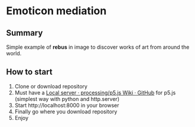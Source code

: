 # Emoticon mediation
## Summary
Simple example of **rebus** in image to discover works of art from around the world.


## How to start

 1. Clone or download repository
 2. Must have a [Local server · processing/p5.js Wiki · GitHub](https://github.com/processing/p5.js/wiki/Local-server) for p5.js (simplest way with python and http.server)
 3. Start http://localhost:8000 in your browser
 4. Finally go where you download repository
 5. Enjoy
